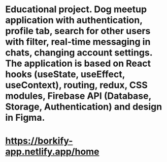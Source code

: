 # Educational project. Dog meetup application with authentication, profile tab, search for other users with filter, real-time messaging in chats, changing account settings. The application is based on React hooks (useState, useEffect, useContext), routing, redux, CSS modules, Firebase API (Database, Storage, Authentication) and design in Figma.

# https://borkify-app.netlify.app/home
